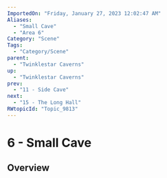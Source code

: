 ```yaml
---
ImportedOn: "Friday, January 27, 2023 12:02:47 AM"
Aliases:
  - "Small Cave"
  - "Area 6"
Category: "Scene"
Tags:
  - "Category/Scene"
parent:
  - "Twinklestar Caverns"
up:
  - "Twinklestar Caverns"
prev:
  - "11 - Side Cave"
next:
  - "15 - The Long Hall"
RWtopicId: "Topic_9813"
---
```

# 6 - Small Cave
## Overview
